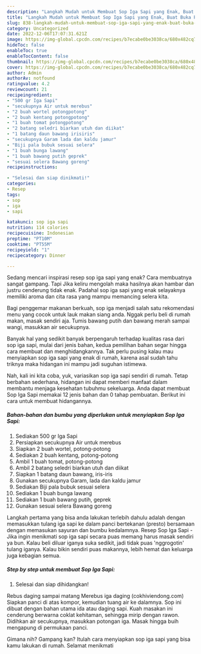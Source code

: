 ```yaml
---
description: "Langkah Mudah untuk Membuat Sop Iga Sapi yang Enak, Buat Buka Puasa Enak Banget"
title: "Langkah Mudah untuk Membuat Sop Iga Sapi yang Enak, Buat Buka Puasa Enak Banget"
slug: 838-langkah-mudah-untuk-membuat-sop-iga-sapi-yang-enak-buat-buka-puasa-enak-banget
category: Uncategorized
date: 2022-12-06T17:07:31.621Z
image: https://img-global.cpcdn.com/recipes/b7ecabe0be3038ca/680x482cq70/sop-iga-sapi-foto-resep-utama.jpg
hideToc: false
enableToc: true
enableTocContent: false
thumbnail: https://img-global.cpcdn.com/recipes/b7ecabe0be3038ca/680x482cq70/sop-iga-sapi-foto-resep-utama.jpg
cover: https://img-global.cpcdn.com/recipes/b7ecabe0be3038ca/680x482cq70/sop-iga-sapi-foto-resep-utama.jpg
author: Admin
authorAv: notfound
ratingvalue: 4.2
reviewcount: 21
recipeingredient:
- "500 gr Iga Sapi"
- "secukupnya Air untuk merebus"
- "2 buah wortel potongpotong"
- "2 buah kentang potongpotong"
- "1 buah tomat potongpotong"
- "2 batang seledri biarkan utuh dan diikat"
- "1 batang daun bawang irisiris"
- "secukupnya Garam lada dan kaldu jamur"
- "Biji pala bubuk sesuai selera"
- "1 buah bunga lawang"
- "1 buah bawang putih geprek"
- "sesuai selera Bawang goreng"
recipeinstructions:

- "Selesai dan siap dinikmati!"
categories:
- Resep
tags:
- sop
- iga
- sapi

katakunci: sop iga sapi 
nutrition: 114 calories
recipecuisine: Indonesian
preptime: "PT10M"
cooktime: "PT55M"
recipeyield: "1"
recipecategory: Dinner

---
```



Sedang mencari inspirasi resep sop iga sapi yang enak? Cara membuatnya sangat gampang. Tapi Jika keliru mengolah maka hasilnya akan hambar dan justru cenderung tidak enak. Padahal sop iga sapi yang enak selayaknya memiliki aroma dan cita rasa yang mampu memancing selera kita.


Bagi penggemar makanan berkuah, sop iga menjadi salah satu rekomendasi menu yang cocok untuk lauk makan siang anda. Nggak perlu beli di rumah makan, masak sendiri aja. Tumis bawang putih dan bawang merah sampai wangi, masukkan air secukupnya.

Banyak hal yang sedikit banyak berpengaruh terhadap kualitas rasa dari sop iga sapi, mulai dari jenis bahan, kedua pemilihan bahan segar hingga cara membuat dan menghidangkannya. Tak perlu pusing kalau mau menyiapkan sop iga sapi yang enak di rumah, karena asal sudah tahu triknya maka hidangan ini mampu jadi suguhan istimewa.


Nah, kali ini kita coba, yuk, variasikan sop iga sapi sendiri di rumah. Tetap berbahan sederhana, hidangan ini dapat memberi manfaat dalam membantu menjaga kesehatan tubuhmu sekeluarga. Anda dapat membuat Sop Iga Sapi memakai 12 jenis bahan dan 0 tahap pembuatan. Berikut ini cara untuk membuat hidangannya.

<!--inarticleads1-->

##### Bahan-bahan dan bumbu yang diperlukan untuk menyiapkan Sop Iga Sapi:

1. Sediakan 500 gr Iga Sapi
1. Persiapkan secukupnya Air untuk merebus
1. Siapkan 2 buah wortel, potong-potong
1. Sediakan 2 buah kentang, potong-potong
1. Ambil 1 buah tomat, potong-potong
1. Ambil 2 batang seledri biarkan utuh dan diikat
1. Siapkan 1 batang daun bawang, iris-iris
1. Gunakan secukupnya Garam, lada dan kaldu jamur
1. Sediakan Biji pala bubuk sesuai selera
1. Sediakan 1 buah bunga lawang
1. Sediakan 1 buah bawang putih, geprek
1. Gunakan sesuai selera Bawang goreng


Langkah pertama yang bisa anda lakukan terlebih dahulu adalah dengan memasukkan tulang iga sapi ke dalam panci bertekanan (presto) bersamaan dengan memasukan sayuran dan bumbu kedalamnya. Resep Sop Iga Sapi - Jika ingin menikmati sop iga sapi secara puas memang harus masak sendiri ya bun. Kalau beli diluar iganya suka sedikit, jadi tidak puas &#39;nggrogotin&#39; tulang iganya. Kalau bikin sendiri puas makannya, lebih hemat dan keluarga juga kebagian semua. 

<!--inarticleads2-->

##### Step by step untuk membuat Sop Iga Sapi:


1. Selesai dan siap dihidangkan!

Rebus daging sampai matang Merebus iga daging (cokhiviendong.com) Siapkan panci di atas kompor, kemudian tuang air ke dalamnya. Sop ini dibuat dengan bahan utama ida atau daging sapi. Kuah masakan ini cenderung berwarna coklat kehitaman, sehingga mirip dengan rawon. Didihkan air secukupnya, masukkan potongan iga. Masak hingga buih mengapung di permukaan panci. 

Gimana nih? Gampang kan? Itulah cara menyiapkan sop iga sapi yang bisa kamu lakukan di rumah. Selamat menikmati
